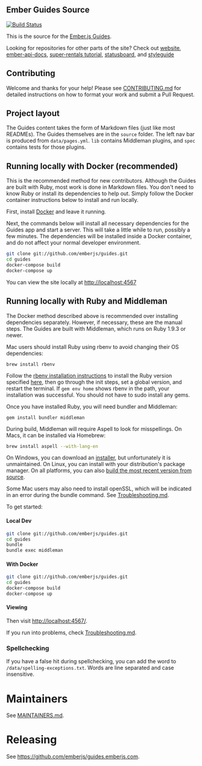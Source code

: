 ## Ember Guides Source

[![Build Status](https://travis-ci.org/emberjs/guides.svg?branch=master)](https://travis-ci.org/emberjs/guides)

This is the source for the [Ember.js Guides](https://guides.emberjs.com).

Looking for repositories for other parts of the site? Check out
[website](https://github.com/emberjs/website),
[ember-api-docs](https://github.com/ember-learn/ember-api-docs),
[super-rentals tutorial](https://github.com/ember-learn/super-rentals),
[statusboard](https://github.com/ember-learn/statusboard),
and [styleguide](https://github.com/ember-learn/ember-styleguide)

## Contributing

Welcome and thanks for your help! Please see [CONTRIBUTING.md](CONTRIBUTING.md)
for detailed instructions on how to format your work and submit a Pull Request.

## Project layout

The Guides content takes the form of Markdown files (just like most READMEs).
The Guides themselves are in the `source` folder. The left nav bar is produced from
`data/pages.yml`. `lib` contains Middleman plugins, and `spec` contains tests
for those plugins.

## Running locally with Docker (recommended)

This is the recommended method for new contributors.
Although the Guides are built with Ruby, most work is done in Markdown files.
You don't need to know Ruby or install its dependencies to help out. Simply follow
the Docker container instructions below to install and run locally.

First, install [Docker](https://www.docker.com/) and leave it running.

Next, the commands below will install all necessary dependencies for the Guides
app and start a server. This will take a little while to run,
possibly a few minutes. The dependencies will be installed inside a Docker
container, and do not affect your normal developer environment.

```sh
git clone git://github.com/emberjs/guides.git
cd guides
docker-compose build
docker-compose up
```

You can view the site locally at [http://localhost:4567](http://localhost:4567)

## Running locally with Ruby and Middleman

The Docker method described above is recommended over installing dependencies
separately. However, if necessary, these are the manual steps. The Guides are built
with Middleman, which runs on Ruby 1.9.3 or newer.

Mac users should install Ruby using rbenv to avoid changing their OS dependencies:

```
brew install rbenv
```

Follow the [rbenv installation instructions](https://github.com/rbenv/rbenv) to install the Ruby version specified [here](.ruby-version), then go through the init steps, set a global version, and restart the terminal. If `gem env home` shows rbenv in the path, your installation was successful. You should not have to sudo install any gems.

Once you have installed Ruby, you will need bundler and Middleman:

```
gem install bundler middleman
```

During build, Middleman will require Aspell to look for misspellings. On Macs, it can be installed via Homebrew:

``` sh
brew install aspell --with-lang-en
```

On Windows, you can download an [installer](http://aspell.net/win32/), but unfortunately it is unmaintained. On Linux, you can install with your distribution's package manager. On all platforms, you can also [build the most recent version from source](http://aspell.net/man-html/Installing.html).

Some Mac users may also need to install openSSL, which will be indicated in an error during the bundle command. See [Troubleshooting.md](TROUBLESHOOTING.md).

To get started:

#### Local Dev
``` sh
git clone git://github.com/emberjs/guides.git
cd guides
bundle
bundle exec middleman
```

#### With Docker
```sh
git clone git://github.com/emberjs/guides.git
cd guides
docker-compose build
docker-compose up
```

#### Viewing

Then visit [http://localhost:4567/](http://localhost:4567/).

If you run into problems, check [Troubleshooting.md](TROUBLESHOOTING.md).

### Spellchecking

If you have a false hit during spellchecking, you can add the word to `/data/spelling-exceptions.txt`.
Words are line separated and case insensitive.

# Maintainers

See [MAINTAINERS.md](MAINTAINERS.md).

# Releasing

See https://github.com/emberjs/guides.emberjs.com.
